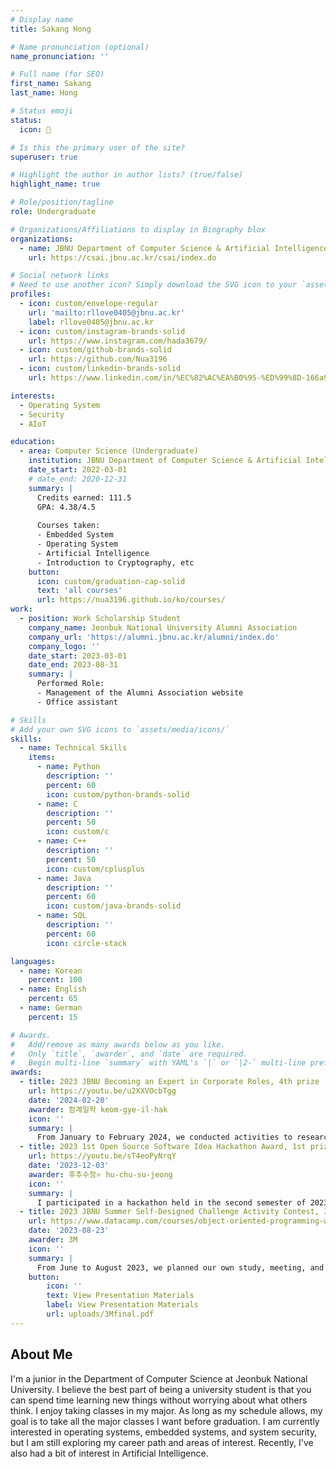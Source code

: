 ```yaml
---
# Display name
title: Sakang Hong

# Name pronunciation (optional)
name_pronunciation: ''

# Full name (for SEO)
first_name: Sakang
last_name: Hong

# Status emoji
status:
  icon: 💭

# Is this the primary user of the site?
superuser: true

# Highlight the author in author lists? (true/false)
highlight_name: true

# Role/position/tagline
role: Undergraduate

# Organizations/Affiliations to display in Biography blox
organizations:
  - name: JBNU Department of Computer Science & Artificial Intelligence
    url: https://csai.jbnu.ac.kr/csai/index.do

# Social network links
# Need to use another icon? Simply download the SVG icon to your `assets/media/icons/` folder.
profiles:
  - icon: custom/envelope-regular
    url: 'mailto:rllove0405@jbnu.ac.kr'
    label: rllove0405@jbnu.ac.kr
  - icon: custom/instagram-brands-solid
    url: https://www.instagram.com/hada3679/
  - icon: custom/github-brands-solid
    url: https://github.com/Nua3196
  - icon: custom/linkedin-brands-solid
    url: https://www.linkedin.com/in/%EC%82%AC%EA%B0%95-%ED%99%8D-166a9a306/

interests:
  - Operating System
  - Security
  - AIoT

education:
  - area: Computer Science (Undergraduate)
    institution: JBNU Department of Computer Science & Artificial Intelligence
    date_start: 2022-03-01
    # date_end: 2020-12-31
    summary: |
      Credits earned: 111.5  
      GPA: 4.38/4.5
      
      Courses taken:
      - Embedded System
      - Operating System
      - Artificial Intelligence
      - Introduction to Cryptography, etc
    button:
      icon: custom/graduation-cap-solid
      text: 'all courses'
      url: https://nua3196.github.io/ko/courses/
work:
  - position: Work Scholarship Student
    company_name: Jeonbuk National University Alumni Association
    company_url: 'https://alumni.jbnu.ac.kr/alumni/index.do'
    company_logo: ''
    date_start: 2023-03-01
    date_end: 2023-08-31
    summary: |
      Performed Role:
      - Management of the Alumni Association website
      - Office assistant

# Skills
# Add your own SVG icons to `assets/media/icons/`
skills:
  - name: Technical Skills
    items:
      - name: Python
        description: ''
        percent: 60
        icon: custom/python-brands-solid
      - name: C
        description: ''
        percent: 50
        icon: custom/c
      - name: C++
        description: ''
        percent: 50
        icon: custom/cplusplus
      - name: Java
        description: ''
        percent: 60
        icon: custom/java-brands-solid
      - name: SQL
        description: ''
        percent: 60
        icon: circle-stack

languages:
  - name: Korean
    percent: 100
  - name: English
    percent: 65
  - name: German
    percent: 15

# Awards.
#   Add/remove as many awards below as you like.
#   Only `title`, `awarder`, and `date` are required.
#   Begin multi-line `summary` with YAML's `|` or `|2-` multi-line prefix and indent 2 spaces below.
awards:
  - title: 2023 JBNU Becoming an Expert in Corporate Roles, 4th prize
    url: https://youtu.be/u2XXVOcbTgg
    date: '2024-02-20'
    awarder: 컴계일학 keom-gye-il-hak
    icon: ''
    summary: |
      From January to February 2024, we conducted activities to research corporate information about Danggeun and the Financial Services Commission, as well as to interview current employees to investigate the companies and their roles.
  - title: 2023 1st Open Source Software Idea Hackathon Award, 1st prize
    url: https://youtu.be/sT4eoPyNrqY
    date: '2023-12-03'
    awarder: 후추수정⭐️ hu-chu-su-jeong
    icon: ''
    summary: |
      I participated in a hackathon held in the second semester of 2023, where I developed a real-time mobile screen translation application. I took on the role of front-end developer.
  - title: 2023 JBNU Summer Self-Designed Challenge Activity Contest, 3rd prize
    url: https://www.datacamp.com/courses/object-oriented-programming-with-s3-and-r6-in-r
    date: '2023-08-23'
    awarder: 3M
    icon: ''
    summary: |
      From June to August 2023, we planned our own study, meeting, and development schedule to develop a 'KEUNSARAM Project' management application.
    button:
        icon: ''
        text: View Presentation Materials
        label: View Presentation Materials
        url: uploads/3Mfinal.pdf
---
```


## About Me

I'm a junior in the Department of Computer Science at Jeonbuk National University.
I believe the best part of being a university student is that you can spend time learning new things without worrying about what others think.
I enjoy taking classes in my major. As long as my schedule allows, my goal is to take all the major classes I want before graduation.
I am currently interested in operating systems, embedded systems, and system security, but I am still exploring my career path and areas of interest. Recently, I've also had a bit of interest in Artificial Intelligence.
